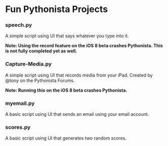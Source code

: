 Fun Pythonista Projects
====================

### speech.py

A simple script using UI that says whatever you type into it.

**Note: Using the record feature on the iOS 8 beta crashes Pythonista. This is not fully completed yet as well.**

### Capture-Media.py

A simple script using UI that records media from your iPad.
Created by @tony on the Pythonista Forums.

**Note: Running this on the iOS 8 beta crashes Pythonista.**

### myemail.py

A basic script using UI that sends an email using your email account.

### scores.py

A basic script using UI that generates two random scores.
